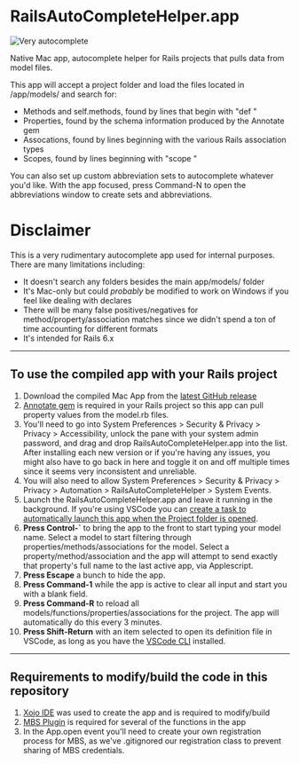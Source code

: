 # RailsAutoCompleteHelper.app

![Very autocomplete](https://media.giphy.com/media/lOkLY9GaN779AwE47I/giphy.gif)

 Native Mac app, autocomplete helper for Rails projects that pulls data from model files. 

This app will accept a project folder and load the files located in /app/models/ and search for:
- Methods and self.methods, found by lines that begin with "def "
- Properties, found by the schema information produced by the Annotate gem
- Assocations, found by lines beginning with the various Rails association types
- Scopes, found by lines beginning with "scope "

You can also set up custom abbreviation sets to autocomplete whatever you'd like. With the app focused, press Command-N to open the abbreviations window to create sets and abbreviations.

# **Disclaimer**
This is a very rudimentary autocomplete app used for internal purposes. There are many limitations including:
- It doesn't search any folders besides the main app/models/ folder
- It's Mac-only but could *probably* be modified to work on Windows if you feel like dealing with declares
- There will be many false positives/negatives for method/property/association matches since we didn't spend a ton of time accounting for different formats
- It's intended for Rails 6.x

---
## To use the compiled app with your Rails project
1. Download the compiled Mac App from the [latest GitHub release](https://github.com/orangedsoft/RailsAutoCompleteHelper/releases)
2. [Annotate gem](https://github.com/ctran/annotate_models) is required in your Rails project so this app can pull property values from the model.rb files.
3. You'll need to go into System Preferences > Security & Privacy > Privacy > Accessibility, unlock the pane with your system admin password, and drag and drop RailsAutoCompleteHelper.app into the list. After installing each new version or if you're having any issues, you might also have to go back in here and toggle it on and off multiple times since it seems very inconsistent and unreliable.
4. You will also need to allow System Preferences > Security & Privacy > Privacy > Automation > RailsAutoCompleteHelper > System Events. 
5. Launch the RailsAutoCompleteHelper.app and leave it running in the background. If you're using VSCode you can [create a task to automatically launch this app when the Project folder is opened](https://code.visualstudio.com/updates/v1_30#_run-on-folder-open).
6. **Press Control-`** to bring the app to the front to start typing your model name. Select a model to start filtering through properties/methods/associations for the model. Select a property/method/association and the app will attempt to send exactly that property's full name to the last active app, via Applescript.
7. **Press Escape** a bunch to hide the app.
8. **Press Command-1** while the app is active to clear all input and start you with a blank field.
9. **Press Command-R** to reload all models/functions/properties/associations for the project. The app will automatically do this every 3 minutes.
8. **Press Shift-Return** with an item selected to open its definition file in VSCode, as long as you have the [VSCode CLI](https://code.visualstudio.com/docs/editor/command-line) installed.

---
## Requirements to modify/build the code in this repository
1. [Xojo IDE](https://www.xojo.com) was used to create the app and is required to modify/build
2. [MBS Plugin](https://www.monkeybreadsoftware.net) is required for several of the functions in the app
3. In the App.open event you'll need to create your own registration process for MBS, as we've .gitignored our registration class to prevent sharing of MBS credentials.